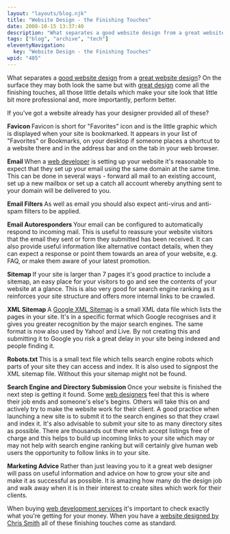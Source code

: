 ```yaml
---
layout: "layouts/blog.njk"
title: "Website Design - the Finishing Touches"
date: 2008-10-15 13:37:40
description: "What separates a good website design from a great website design?"
tags: ["blog", "archive", "tech"]
eleventyNavigation:
  key: "Website Design - the Finishing Touches"
wpid: "405"
---
```


What separates a <a href="http://www.chris-smith-web.com/wp" target="_self">good website design</a> from a <a href="http://www.chris-smith-web.com/wp/?page_id=9" target="_self">great website design</a>? On the surface they may both look the same but with <a href="http://www.chris-smith-web.com/wp" target="_self">great design</a> come all the finishing touches, all those little details which make your site look that little bit more professional and, more importantly, perform better.

If you've got a website already has your designer provided all of these?

<strong>Favicon
</strong>Favicon is short for "Favorites" icon and is the little graphic which is displayed when your site is bookmarked. It appears in your list of "Favorites" or Bookmarks, on your desktop if someone places a shortcut to a website there and in the address bar and on the tab in your web browser.

<strong>Email
</strong>When a <a href="http://www.chris-smith-web.com/wp" target="_self">web developer</a> is setting up your website it's reasonable to expect that they set up your email using the same domain at the same time. This can be done in several ways - forward all mail to an existing account, set up a new mailbox or set up a catch all account whereby anything sent to your domain will be delivered to you.

<strong>Email Filters
</strong>As well as email you should also expect anti-virus and anti-spam filters to be applied.

<strong>Email Autoresponders
</strong>Your email can be configured to automatically respond to incoming mail. This is useful to reassure your website visitors that the email they sent or form they submitted has been received. It can also provide useful information like alternative contact details, when they can expect a response or point them towards an area of your website, e.g. FAQ, or make them aware of your latest promotion.

<strong>Sitemap
</strong>If your site is larger than 7 pages it's good practice to include a sitemap, an easy place for your visitors to go and see the contents of your website at a glance. This is also very good for search engine ranking as it reinforces your site structure and offers more internal links to be crawled.

<strong>XML Sitemap
</strong>A <a href="https://www.google.com/webmasters/tools/docs/en/protocol.html" target="_blank">Google XML Sitemap</a> is a small XML data file which lists the pages in your site. It's in a specific format which Google recognises and it gives you greater recognition by the major search engines. The same format is now also used by Yahoo! and Live. By not creating this and submitting it to Google you risk a great delay in your site being indexed and people finding it.

<strong>Robots.txt
</strong>This is a small text file which tells search engine robots which parts of your site they can access and index. It is also used to signpost the XML sitemap file. Without this your sitemap might not be found.

<strong>Search Engine and Directory Submission
</strong>Once your website is finished the next step is getting it found. Some <a href="http://www.chris-smith-web.com/wp" target="_self">web designers</a> feel that this is where their job ends and someone's else's begins. Others will take this on and actively try to make the website work for their client. A good practice when launching a new site is to submit it to the search engines so that they crawl and index it. It's also advisable to submit your site to as many directory sites as possible. There are thousands out there which accept listings free of charge and this helps to build up incoming links to your site which may or may not help with search engine ranking but will certainly give human web users the opportunity to follow links in to your site.

<strong>Marketing Advice
</strong>Rather than just leaving you to it a great web designer will pass on useful information and advice on how to grow your site and make it as successful as possible. It is amazing how many do the design job and walk away when it is in their interest to create sites which work for their clients.

When buying <a href="http://www.chris-smith-web.com/wp" target="_self">web development services</a> it's important to check exactly what you're getting for your money. When you have a <a href="http://www.chris-smith-web.com/wp" target="_self">website designed by Chris Smith</a> all of these finishing touches come as standard.
